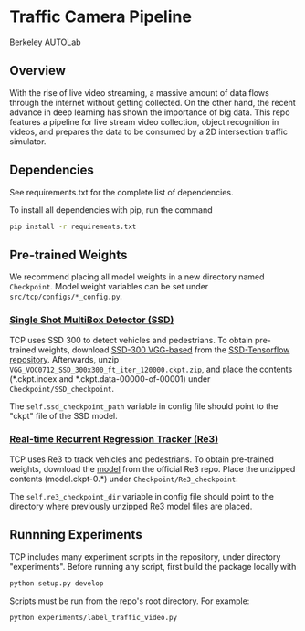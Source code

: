 # Traffic Camera Pipeline
Berkeley AUTOLab

## Overview
With the rise of live video streaming, a massive amount of data flows through the internet without getting collected. On the other hand, the recent advance in deep learning has shown the importance of big data. This repo features a pipeline for live stream video collection, object recognition in videos, and prepares the data to be consumed by a 2D intersection traffic simulator.

## Dependencies
See requirements.txt for the complete list of dependencies.

To install all dependencies with pip, run the command
```bash
pip install -r requirements.txt
```

## Pre-trained Weights
We recommend placing all model weights in a new directory named `Checkpoint`. Model weight variables can be set under `src/tcp/configs/*_config.py`.

### [Single Shot MultiBox Detector (SSD)](https://github.com/balancap/SSD-Tensorflow)

TCP uses SSD 300 to detect vehicles and pedestrians. To obtain pre-trained weights, download [SSD-300 VGG-based](https://drive.google.com/file/d/0B0qPCUZ-3YwWUXh4UHJrd1RDM3c/view?usp=sharing) from the [SSD-Tensorflow repository](https://github.com/balancap/SSD-Tensorflow#evaluation-on-pascal-voc-2007). Afterwards, unzip `VGG_VOC0712_SSD_300x300_ft_iter_120000.ckpt.zip`, and place the contents (\*.ckpt.index and \*.ckpt.data-00000-of-00001) under `Checkpoint/SSD_checkpoint`.

The `self.ssd_checkpoint_path` variable in config file should point to the "ckpt" file of the SSD model.

### [Real-time Recurrent Regression Tracker (Re3)](https://gitlab.com/danielgordon10/re3-tensorflow)

TCP uses Re3 to track vehicles and pedestrians. To obtain pre-trained weights, download the [model](https://gitlab.com/danielgordon10/re3-tensorflow#model) from the official Re3 repo. Place the unzipped contents (model.ckpt-0.\*) under `Checkpoint/Re3_checkpoint`.

The `self.re3_checkpoint_dir` variable in config file should point to the directory where previously unzipped Re3 model files are placed.

## Runnning Experiments
TCP includes many experiment scripts in the repository, under directory "experiments".
Before running any script, first build the package locally with

```bash
python setup.py develop
```

Scripts must be run from the repo's root directory. For example:

```bash
python experiments/label_traffic_video.py
```
